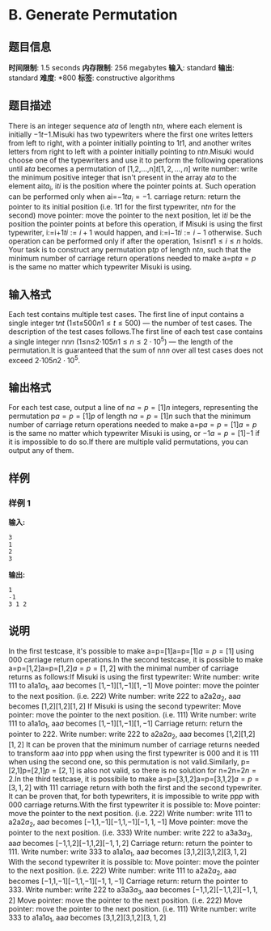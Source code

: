 # B. Generate Permutation

## 题目信息

**时间限制**: 1.5 seconds
**内存限制**: 256 megabytes
**输入**: standard
**输出**: standard
**难度**: *800
**标签**: constructive algorithms

## 题目描述

There is an integer sequence a$t$$a$ of length n$t$$n$, where each element is initially −1$t$$-1$.Misuki has two typewriters where the first one writes letters from left to right, with a pointer initially pointing to 1$t$$1$, and another writes letters from right to left with a pointer initially pointing to n$t$$n$.Misuki would choose one of the typewriters and use it to perform the following operations until a$t$$a$ becomes a permutation of [1,2,…,n]$t$$[1, 2, \ldots, n]$ write number: write the minimum positive integer that isn't present in the array a$t$$a$ to the element ai$t$$a_i$, i$t$$i$ is the position where the pointer points at. Such operation can be performed only when ai=−1$t$$a_i = -1$. carriage return: return the pointer to its initial position (i.e. 1$t$$1$ for the first typewriter, n$t$$n$ for the second) move pointer: move the pointer to the next position, let i$t$$i$ be the position the pointer points at before this operation, if Misuki is using the first typewriter, i:=i+1$t$$i := i + 1$ would happen, and i:=i−1$t$$i := i - 1$ otherwise. Such operation can be performed only if after the operation, 1≤i≤n$t$$1 \le i \le n$ holds. Your task is to construct any permutation p$t$$p$ of length n$t$$n$, such that the minimum number of carriage return operations needed to make a=p$t$$a = p$ is the same no matter which typewriter Misuki is using.

## 输入格式

Each test contains multiple test cases. The first line of input contains a single integer t$n$$t$ (1≤t≤500$n$$1 \le t \le 500$) — the number of test cases. The description of the test cases follows.The first line of each test case contains a single integer n$n$$n$ (1≤n≤2⋅105$n$$1 \le n \le 2 \cdot 10^5$) — the length of the permutation.It is guaranteed that the sum of n$n$$n$ over all test cases does not exceed 2⋅105$n$$2 \cdot 10^5$.

## 输出格式

For each test case, output a line of n$a = p = [1]$$n$ integers, representing the permutation p$a = p = [1]$$p$ of length n$a = p = [1]$$n$ such that the minimum number of carriage return operations needed to make a=p$a = p = [1]$$a = p$ is the same no matter which typewriter Misuki is using, or −1$a = p = [1]$$-1$ if it is impossible to do so.If there are multiple valid permutations, you can output any of them.

## 样例

### 样例 1

**输入:**
```
3
1
2
3
```

**输出:**
```
1
-1
3 1 2
```

## 说明

In the first testcase, it's possible to make a=p=[1]a=p=[1]$a = p = [1]$ using 00$0$ carriage return operations.In the second testcase, it is possible to make a=p=[1,2]a=p=[1,2]$a = p = [1, 2]$ with the minimal number of carriage returns as follows:If Misuki is using the first typewriter: Write number: write 11$1$ to a1a1$a_1$, aa$a$ becomes [1,−1][1,−1]$[1, -1]$ Move pointer: move the pointer to the next position. (i.e. 22$2$) Write number: write 22$2$ to a2a2$a_2$, aa$a$ becomes [1,2][1,2]$[1, 2]$ If Misuki is using the second typewriter: Move pointer: move the pointer to the next position. (i.e. 11$1$) Write number: write 11$1$ to a1a1$a_1$, aa$a$ becomes [1,−1][1,−1]$[1, -1]$ Carriage return: return the pointer to 22$2$. Write number: write 22$2$ to a2a2$a_2$, aa$a$ becomes [1,2][1,2]$[1, 2]$ It can be proven that the minimum number of carriage returns needed to transform aa$a$ into pp$p$ when using the first typewriter is 00$0$ and it is 11$1$ when using the second one, so this permutation is not valid.Similarly, p=[2,1]p=[2,1]$p = [2, 1]$ is also not valid, so there is no solution for n=2n=2$n = 2$.In the third testcase, it is possibile to make a=p=[3,1,2]a=p=[3,1,2]$a = p = [3, 1, 2]$ with 11$1$ carriage return with both the first and the second typewriter. It can be proven that, for both typewriters, it is impossible to write pp$p$ with 00$0$ carriage returns.With the first typewriter it is possible to: Move pointer: move the pointer to the next position. (i.e. 22$2$) Write number: write 11$1$ to a2a2$a_2$, aa$a$ becomes [−1,1,−1][−1,1,−1]$[-1, 1, -1]$ Move pointer: move the pointer to the next position. (i.e. 33$3$) Write number: write 22$2$ to a3a3$a_3$, aa$a$ becomes [−1,1,2][−1,1,2]$[-1, 1, 2]$ Carriage return: return the pointer to 11$1$. Write number: write 33$3$ to a1a1$a_1$, aa$a$ becomes [3,1,2][3,1,2]$[3,1,2]$ With the second typewriter it is possible to: Move pointer: move the pointer to the next position. (i.e. 22$2$) Write number: write 11$1$ to a2a2$a_2$, aa$a$ becomes [−1,1,−1][−1,1,−1]$[-1, 1, -1]$ Carriage return: return the pointer to 33$3$. Write number: write 22$2$ to a3a3$a_3$, aa$a$ becomes [−1,1,2][−1,1,2]$[-1, 1, 2]$ Move pointer: move the pointer to the next position. (i.e. 22$2$) Move pointer: move the pointer to the next position. (i.e. 11$1$) Write number: write 33$3$ to a1a1$a_1$, aa$a$ becomes [3,1,2][3,1,2]$[3, 1, 2]$
